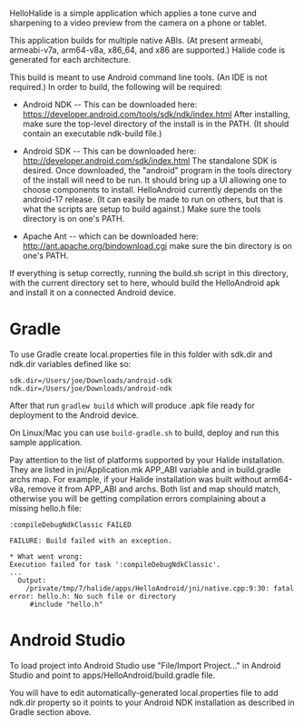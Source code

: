 HelloHalide is a simple application which applies a tone curve and sharpening to
a video preview from the camera on a phone or tablet.

This application builds for multiple native ABIs. (At present armeabi,
armeabi-v7a, arm64-v8a, x86_64, and x86 are supported.) Halide code is
generated for each architecture.

This build is meant to use Android command line tools. (An IDE is not required.)
In order to build, the following will be required:

- Android NDK -- This can be downloaded here:
  https://developer.android.com/tools/sdk/ndk/index.html After installing, make
  sure the top-level directory of the install is in the PATH. (It should contain
  an executable ndk-build file.)

- Android SDK -- This can be downloaded here:
  http://developer.android.com/sdk/index.html The standalone SDK is desired.
  Once downloaded, the "android" program in the tools directory of the install
  will need to be run. It should bring up a UI allowing one to choose components
  to install. HelloAndroid currently depends on the android-17 release. (It can
  easily be made to run on others, but that is what the scripts are setup to
  build against.) Make sure the tools directory is on one's PATH.

- Apache Ant -- which can be downloaded here:
  http://ant.apache.org/bindownload.cgi make sure the bin directory is on one's
  PATH.

If everything is setup correctly, running the build.sh script in this directory,
with the current directory set to here, whould build the HelloAndroid apk and
install it on a connected Android device.

# Gradle

To use Gradle create local.properties file in this folder with sdk.dir and
ndk.dir variables defined like so:

```
sdk.dir=/Users/joe/Downloads/android-sdk
ndk.dir=/Users/joe/Downloads/android-ndk
```

After that run `gradlew build` which will produce .apk file ready for deployment
to the Android device.

On Linux/Mac you can use `build-gradle.sh` to build, deploy and run this sample
application.

Pay attention to the list of platforms supported by your Halide installation.
They are listed in jni/Application.mk APP_ABI variable and in build.gradle archs
map. For example, if your Halide installation was built without arm64-v8a,
remove it from APP_ABI and archs. Both list and map should match, otherwise
you will be getting compilation errors complaining about a missing hello.h file:

```
:compileDebugNdkClassic FAILED

FAILURE: Build failed with an exception.

* What went wrong:
Execution failed for task ':compileDebugNdkClassic'.
...
  Output:
    /private/tmp/7/halide/apps/HelloAndroid/jni/native.cpp:9:30: fatal error: hello.h: No such file or directory
     #include "hello.h"

```

# Android Studio

To load project into Android Studio use "File/Import Project..." in Android
Studio and point to apps/HelloAndroid/build.gradle file.

You will have to edit automatically-generated local.properties file to add
ndk.dir property so it points to your Android NDK installation as described in
Gradle section above.
